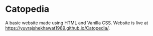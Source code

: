 # Catopedia
A basic website made using HTML and Vanilla CSS. Website is live at https://yuvrajshekhawat1989.github.io/Catopedia/.
